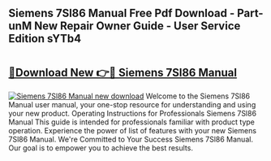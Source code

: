 ## Siemens 7Sl86 Manual Free Pdf Download - Part-unM New Repair Owner Guide - User Service Edition sYTb4

# <h2><a href="http://cf24604.oget.top/?id=Siemens+7Sl86+Manual">🔗Download New 👉🔴 Siemens 7Sl86 Manual</a></h2>

[![Siemens 7Sl86 Manual new download](https://i.imgur.com/5g1atiW.png)](http://cf24604.oget.top/?id=Siemens+7Sl86+Manual)
Welcome to the Siemens 7Sl86 Manual user manual, your one-stop resource for understanding and using your new product. Operating Instructions for Professionals Siemens 7Sl86 Manual This guide is intended for professionals familiar with product type operation. Experience the power of list of features with your new Siemens 7Sl86 Manual. We're Committed to Your Success Siemens 7Sl86 Manual. Our goal is to empower you to achieve the best results.
